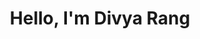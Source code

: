 <h1 align="center" style="background: linear-gradient(135deg, #FF39A7 0, #E265AF 16%, #9F5DE6 33%, #655BE2 50%, #9F5DE6 67%, #E265AF 84%, #FF39A7 100%) , color="linear-gradient(135deg, #FF39A7 0, #E265AF 16%, #9F5DE6 33%, #655BE2 50%, #9F5DE6 67%, #E265AF 84%, #FF39A7 100%)">Hello, I'm Divya Rang</h1>


